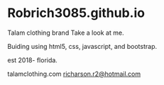 # Robrich3085.github.io
Talam clothing brand
Take a look at me.

Buiding using html5, css, javascript, and bootstrap.

est 2018-
florida.

talamclothing.com
richarson.r2@hotmail.com
